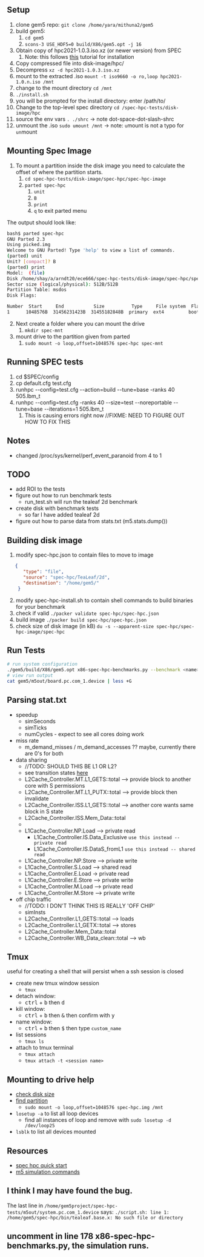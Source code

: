 ## Setup
1) clone gem5 repo: `git clone /home/yara/mithuna2/gem5`
2) build gem5:
   1) `cd gem5`
   2) `scons-3 USE_HDF5=0 build/X86/gem5.opt -j 16`
3) Obtain copy of hpc2021-1.0.3.iso.xz (or newer version) from SPEC
   1) Note: this follows [this](https://www.spec.org/hpg/hpc2021/Docs/install-guide-linux.html#mount) tutorial for installation
4) Copy compressed file into disk-image/hpc/
5) Decompress `xz -d hpc2021-1.0.3.iso.xz`
6) mount to the extracted .iso `mount -t iso9660 -o ro,loop hpc2021-1.0.n.iso /mnt`
7) change to the mount directory `cd /mnt`
8)  `./install.sh`
   1) you will be prompted for the install directory: enter /path/to/
9)  Change to the top-level spec directory `cd /spec-hpc-tests/disk-image/hpc`
10) source the env vars `. ./shrc` -> note dot-space-dot-slash-shrc
11) unmount the .iso `sudo umount /mnt` -> note: `u`mount is not a typo for `un`mount

## Mounting Spec Image
1) To mount a partition inside the disk image you need to calculate the offset of where the partition starts.
   1) `cd spec-hpc-tests/disk-image/spec-hpc/spec-hpc-image`
   2) `parted spec-hpc`
      1) `unit`
      2) `B`
      3) `print`
      4) `q` to exit parted menu
   
The output should look like:
```bash
bash$ parted spec-hpc
GNU Parted 2.3
Using picked.img
Welcome to GNU Parted! Type 'help' to view a list of commands.
(parted) unit
Unit? [compact]? B
(parted) print
Model:  (file)
Disk /home/shay/a/arndt20/ece666/spec-hpc-tests/disk-image/spec-hpc/spec-hpc-image/spec-hpc: 31457280000B
Sector size (logical/physical): 512B/512B
Partition Table: msdos
Disk Flags: 

Number  Start     End           Size          Type     File system  Flags
1      1048576B  31456231423B  31455182848B  primary  ext4         boot
```
2) Next create a folder where you can mount the drive
   1) `mkdir spec-mnt`
3) mount drive to the partition given from parted
   1) `sudo mount -o loop,offset=1048576 spec-hpc spec-mnt`

## Running SPEC tests
1) cd $SPEC/config
2) cp default.cfg test.cfg
3) runhpc --config=test.cfg --action=build --tune=base -ranks 40 505.lbm_t
4) runhpc --config=test.cfg -ranks 40 --size=test --noreportable --tune=base --iterations=1 505.lbm_t
   1) This is causing errors right now //FIXME: NEED TO FIGURE OUT HOW TO FIX THIS

## Notes

- changed /proc/sys/kernel/perf_event_paranoid from 4 to 1

## TODO
- add ROI to the tests
- figure out how to run benchmark tests
  - run_test.sh will run the tealeaf 2d benchmark
- create disk with benchmark tests
  - so far I have added tealeaf 2d
- figure out how to parse data from stats.txt (m5.stats.dump())

## Building disk image
1) modify spec-hpc.json to contain files to move to image
```json
   {
      "type": "file",
      "source": "spec-hpc/TeaLeaf/2d",
      "destination": "/home/gem5/"
    }
```
2) modify spec-hpc-install.sh to contain shell commands to build binaries for your benchmark
3) check if valid `./packer validate spec-hpc/spec-hpc.json`
4) build image `./packer build spec-hpc/spec-hpc.json`
5) check size of disk image (in kB) `du -s --apparent-size spec-hpc/spec-hpc-image/spec-hpc`

## Run Tests
```bash
# run system configuration
./gem5/build/X86/gem5.opt x86-spec-hpc-benchmarks.py --benchmark <name>
# view run output
cat gem5/m5out/board.pc.com_1.device | less +G
```

## Parsing stat.txt
- speedup
  - simSeconds
  - simTicks
  - numCycles - expect to see all cores doing work
- miss rate
  - m_demand_misses / m_demand_accesses ?? maybe, currently there are 0's for both
- data sharing
  - //TODO: SHOULD THIS BE L1 OR L2?
  - see transition states [here](https://www.gem5.org/documentation/general_docs/ruby/MESI_Two_Level/)
  - L2Cache_Controller.MT.L1_GETS::total --> provide block to another core with S permissions
  - L2Cache_Controller.MT.L1_PUTX::total --> provide block then invalidate
  - L2Cache_Controller.ISS.L1_GETS::total --> another core wants same block in S state
  - L2Cache_Controller.ISS.Mem_Data::total
  - 
  - L1Cache_Controller.NP.Load --> private read
    - L1Cache_Controller.IS.Data_Exclusive `use this instead -- private read`
    - L1Cache_Controller.IS.DataS_fromL1 `use this instead -- shared read`
  - L1Cache_Controller.NP.Store --> private write
  - L1Cache_Controller.S.Load --> shared read
  - L1Cache_Controller.E.Load -> private read
  - L1Cache_Controller.E.Store --> private write
  - L1Cache_Controller.M.Load --> private read
  - L1Cache_Controller.M.Store --> private write
- off chip traffic
  - //TODO: I DON'T THINK THIS IS REALLY 'OFF CHIP'
  - simInsts
  - L2Cache_Controller.L1_GETS::total --> loads
  - L2Cache_Controller.L1_GETX::total --> stores
  - L2Cache_Controller.Mem_Data::total
  - L2Cache_Controller.WB_Data_clean::total --> wb

## Tmux
useful for creating a shell that will persist when a ssh session is closed

- create new tmux window session
  - `tmux`
- detach window:
  - <kbd>ctrl</kbd> + <kbd>b</kbd> then <kbd>d</kbd>
- kill window:
  - <kbd>ctrl</kbd> + <kbd>b</kbd> then <kbd>&</kbd> then confirm with <kbd>y</kbd>
- name window:
  - <kbd>ctrl</kbd> + <kbd>b</kbd> then <kbd>$</kbd> then type `custom_name`
- list sessions
  - `tmux ls`
- attach to tmux terminal
  - `tmux attach`
  - `tmux attach -t <session name>`

## Mounting to drive help
- [check disk size](https://unix.stackexchange.com/questions/398033/how-to-see-determine-on-disk-file-size-on-linux)
- [find partition](https://ubuntuforums.org/archive/index.php/t-1576011.html#:~:text=To%20mount%20a,img%20mount/point)
  - `sudo mount -o loop,offset=1048576 spec-hpc.img /mnt`
- `losetup -a` to list all loop devices
  - find all instances of loop and remove with `sudo losetup -d /dev/loop25`
- `lsblk` to list all devices mounted

## Resources
- [spec hpc quick start](https://www.spec.org/hpg/hpc2021/Docs/quick-start.html)
- [m5 simulation commands](https://www.gem5.org/documentation/general_docs/m5ops/)


## I think I may have found the bug.

The last line in `/home/gem5project/spec-hpc-tests/m5out/system.pc.com_1.device` says:
`./script.sh: line 1: /home/gem5/spec-hpc/bin/tealeaf.base.x: No such file or directory`


## uncomment in line 178 x86-spec-hpc-benchmarks.py, the simulation runs.